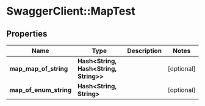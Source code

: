 # SwaggerClient::MapTest

## Properties
Name | Type | Description | Notes
------------ | ------------- | ------------- | -------------
**map_map_of_string** | **Hash&lt;String, Hash&lt;String, String&gt;&gt;** |  | [optional] 
**map_of_enum_string** | **Hash&lt;String, String&gt;** |  | [optional] 

